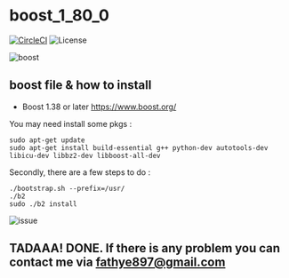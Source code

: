 # boost_1_80_0

[![CircleCI](https://circleci.com/gh/rcsoccersim/rcssserver/tree/master.svg?style=svg)](https://circleci.com/gh/rcsoccersim/rcssserver/tree/master)
![License](https://img.shields.io/github/license/posessblack/Boost_1_80_0)


![boost](https://user-images.githubusercontent.com/120306894/212659163-c586affb-ec30-4351-8495-55766f7897cb.png)

boost file &amp; how to install 
-----------------------

- Boost 1.38 or later https://www.boost.org/

You may need install some pkgs :

```
sudo apt-get update
sudo apt-get install build-essential g++ python-dev autotools-dev libicu-dev libbz2-dev libboost-all-dev
```

Secondly, there are a few steps to do :

```
./bootstrap.sh --prefix=/usr/
./b2
sudo ./b2 install
```
![issue](https://img.shields.io/github/issues/ERFANFATHi-E/Boost_1_80_0?color=blue&style=social)

TADAAA! DONE.
If there is any problem you can contact me via fathye897@gmail.com
------------------------

